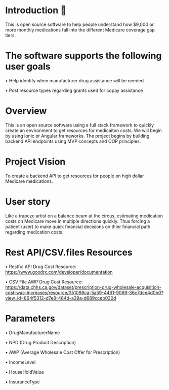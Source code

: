 # Introduction 🏥 
This is open source software to help people understand how $9,000 or more monthly medications fall into the different Medicare coverage gap tiers.  

# The software supports the following user goals
•	Help identify when manufacturer drug assistance will be needed

•	Post resource types regarding grants used for copay assistance 

# Overview 
This is an open source software using a full stack framework to quickly create an environment to get resources for medicaiton costs. We will begin by using Ionic or Angular frameworks. The project begins by building backend API endpoints using MVP concepts and OOP principles. 

# Project Vision  
To create a backend API to get resources for people on high dollar Medicare medications.

# User story
Like a trapeze artist on a balance beam at the circus, estimating medication costs on Medicare move in multiple directions quickly. Thus forcing a patient (user) to make quick financial decisions on thier financial path regarding medication costs.  

# Rest API/CSV.files Resources

• Restful API Drug Cost Resource: https://www.goodrx.com/developer/documentation

• CSV File AWP Drug Cost Resource: https://data.chhs.ca.gov/dataset/prescription-drug-wholesale-acquisition-cost-wac-increases/resource/351098ca-5a59-4461-9069-36c7dce4d0b0?view_id=864f5312-d7e8-484d-a39a-d689cceb030d

# Parameters

• DrugManufacturerName

• NPD (Drug Product Description)

• AWP (Average Wholesale Cost Offer for Prescription)

• IncomeLevel

• HouseHoldValue

• InsuranceType
